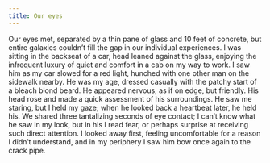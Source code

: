 ```yaml
---
title: Our eyes
---
```


Our eyes met, separated by a thin pane of glass and 10 feet of concrete, but
entire galaxies couldn’t fill the gap in our individual experiences. I was
sitting in the backseat of a car, head leaned against the glass, enjoying the
infrequent luxury of quiet and comfort in a cab on my way to work. I saw him as
my car slowed for a red light, hunched with one other man on the sidewalk
nearby. He was my age, dressed casually with the patchy start of a bleach blond
beard. He appeared nervous, as if on edge, but friendly. His head rose and made
a quick assessment of his surroundings. He saw me staring, but I held my gaze;
when he looked back a heartbeat later, he held his. We shared three tantalizing
seconds of eye contact; I can’t know what he saw in my look, but in his I read
fear, or perhaps surprise at receiving such direct attention. I looked away
first, feeling uncomfortable for a reason I didn’t understand, and in my
periphery I saw him bow once again to the crack pipe.